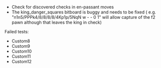 - Check for discovered checks in en-passant moves
- The king_danger_squares bitboard is buggy and needs to be fixed (
  e.g. "n1n5/PPPk4/8/8/8/8/4Kp1p/5NqN w - - 0 1" will allow capture of the f2
  pawn although that leaves the king in check)

Failed tests:

- Custom8
- Custom9
- Custom10
- Custom11
- Custom12
